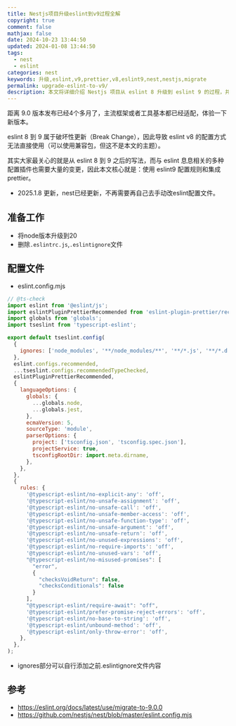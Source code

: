 ```yaml
---
title: Nestjs项目升级eslint到v9过程全解
copyright: true
comment: false
mathjax: false
date: 2024-10-23 13:44:50
updated: 2024-01-08 13:44:50
tags:
  - nest
  - eslint
categories: nest
keywords: 升级,eslint,v9,prettier,v8,eslint9,nest,nestjs,migrate
permalink: upgrade-eslint-to-v9/
description: 本文将详细介绍 Nestjs 项目从 eslint 8 升级到 eslint 9 的过程，并介绍 eslint 9 配置规则和集成 prettier。
---
```

距离 9.0 版本发布已经4个多月了，主流框架或者工具基本都已经适配，体验一下新版本。

eslint 8 到 9 属于破坏性更新（Break Change），因此导致 eslint v8 的配置方式无法直接使用（可以使用兼容包，但这不是本文的主题）。

其实大家最关心的就是从 eslint 8 到 9 之后的写法，而与 eslint 息息相关的多种配置插件也需要大量的变更，因此本文核心就是：使用 eslint9 配置规则和集成 prettier。

- 2025.1.8 更新，nest已经更新，不再需要再自己去手动改eslint配置文件。

<!-- more -->
## 准备工作

- 将node版本升级到20
- 删除`.eslintrc.js`,`.eslintignore`文件

## 配置文件

- eslint.config.mjs

```mjs
// @ts-check
import eslint from '@eslint/js';
import eslintPluginPrettierRecommended from 'eslint-plugin-prettier/recommended';
import globals from 'globals';
import tseslint from 'typescript-eslint';

export default tseslint.config(
  {
    ignores: ['node_modules', '**/node_modules/**', '**/*.js', '**/*.d.ts'],
  },
  eslint.configs.recommended,
  ...tseslint.configs.recommendedTypeChecked,
  eslintPluginPrettierRecommended,
  {
    languageOptions: {
      globals: {
        ...globals.node,
        ...globals.jest,
      },
      ecmaVersion: 5,
      sourceType: 'module',
      parserOptions: {
        project: ['tsconfig.json', 'tsconfig.spec.json'],
        projectService: true,
        tsconfigRootDir: import.meta.dirname,
      },
    },
  },
  {
    rules: {
      '@typescript-eslint/no-explicit-any': 'off',
      '@typescript-eslint/no-unsafe-assignment': 'off',
      '@typescript-eslint/no-unsafe-call': 'off',
      '@typescript-eslint/no-unsafe-member-access': 'off',
      '@typescript-eslint/no-unsafe-function-type': 'off',
      '@typescript-eslint/no-unsafe-argument': 'off',
      '@typescript-eslint/no-unsafe-return': 'off',
      '@typescript-eslint/no-unused-expressions': 'off',
      '@typescript-eslint/no-require-imports': 'off',
      '@typescript-eslint/no-unused-vars': 'off',
      "@typescript-eslint/no-misused-promises": [
        "error",
        {
          "checksVoidReturn": false,
          "checksConditionals": false
        }
      ],
      "@typescript-eslint/require-await": "off",
      '@typescript-eslint/prefer-promise-reject-errors': 'off',
      '@typescript-eslint/no-base-to-string': 'off',
      '@typescript-eslint/unbound-method': 'off',
      '@typescript-eslint/only-throw-error': 'off',
    },
  },
);
```

- ignores部分可以自行添加之前.eslintignore文件内容

## 参考

- https://eslint.org/docs/latest/use/migrate-to-9.0.0
- https://github.com/nestjs/nest/blob/master/eslint.config.mjs